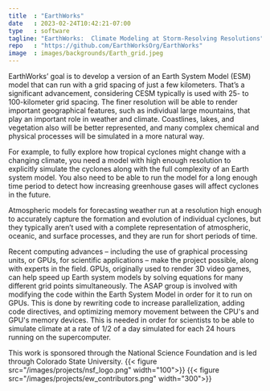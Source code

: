 ```yaml
---
title  : "EarthWorks"
date   : 2023-02-24T10:42:21-07:00
type   : software
tagline: "EarthWorks:  Climate Modeling at Storm-Resolving Resolutions"
repo   : "https://github.com/EarthWorksOrg/EarthWorks"
image  : images/backgrounds/Earth_grid.jpeg
---
```


EarthWorks’ goal is to develop a version of an Earth System Model (ESM) model that can run with a grid spacing of just a few kilometers. That’s a significant advancement, considering CESM typically is used with 25- to 100-kilometer grid spacing. The finer resolution will be able to render important geographical features, such as individual large mountains, that play an important role in weather and climate. Coastlines, lakes, and vegetation also will be better represented, and many complex chemical and physical processes will be simulated in a more natural way.

For example, to fully explore how tropical cyclones might change with a changing climate, you need a model with high enough resolution to explicitly simulate the cyclones along with the full complexity of an Earth system model. You also need to be able to run the model for a long enough time period to detect how increasing greenhouse gases will affect cyclones in the future.

Atmospheric models for forecasting weather run at a resolution high enough to accurately capture the formation and evolution of individual cyclones, but they typically aren’t used with a complete representation of atmospheric, oceanic, and surface processes, and they are run for short periods of time.   

Recent computing advances – including the use of graphical processing units, or GPUs, for scientific applications – make the project possible, along with experts in the field. GPUs, originally used to render 3D video games, can help speed up Earth system models by solving equations for many different grid points simultaneously.  The ASAP group is involved with modifying the code within the Earth System Model in order for it to run on GPUs.  This is done by rewriting code to increase parallelization, adding code directives, and optimizing memory movement between the CPU's and GPU's memory devices.  This is needed in order for scientists to be able to simulate climate at a rate of 1/2 of a day simulated for each 24 hours running on the supercomputer.    

This work is sponsored through the National Science Foundation and is led through Colorado State University.
{{< figure src="/images/projects/nsf_logo.png" width="100">}}
{{< figure src="/images/projects/ew_contributors.png" width="300">}}

